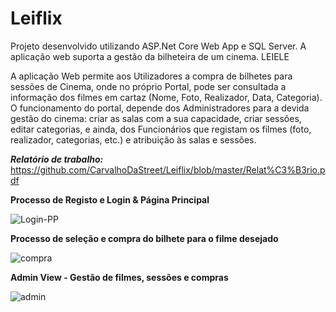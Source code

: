 # Leiflix
Projeto desenvolvido utilizando ASP.Net Core Web App e SQL Server.
A aplicação web suporta a gestão da bilheteira de um cinema. LEIELE

A aplicação Web permite aos Utilizadores a compra de bilhetes para sessões de Cinema,
onde no próprio Portal, pode ser consultada a informação dos filmes em cartaz (Nome, Foto,
Realizador, Data, Categoria).
O funcionamento do portal, depende dos Administradores para a devida gestão do cinema:
criar as salas com a sua capacidade, criar sessões, editar categorias, e ainda, dos
Funcionários que registam os filmes (foto, realizador, categorias, etc.) e atribuição às salas e
sessões. 

***Relatório de trabalho:***
  https://github.com/CarvalhoDaStreet/Leiflix/blob/master/Relat%C3%B3rio.pdf


**Processo de Registo e Login & Página Principal**

![Login-PP](https://user-images.githubusercontent.com/89932297/156483837-80938264-3497-49ef-8437-56842164573f.gif)


**Processo de seleção e compra do bilhete para o filme desejado**

![compra](https://user-images.githubusercontent.com/89932297/156484739-cf0a5174-4f6e-4666-9fdb-d5263a527f3c.gif)

**Admin View - Gestão de filmes, sessões e compras**

![admin](https://user-images.githubusercontent.com/89932297/156485404-c51f60ba-8bd8-488a-aae6-ee8348e8a4aa.gif)
